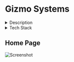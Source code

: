 # Gizmo Systems

<details>
    <summary>Description</summary>
    An enrollment platform that lets users add / edit / delete universities.
    Allows users to register students and enroll or remove student from universities.
    Landing page shows the top 5 Universities with the average of students GPA. It also shows top students along with the university they are currently enrolled in.
    A sidebar that lets you search students with their first or last name, or universities with they name or location.
</details>

<details>
    <summary>Tech Stack</summary>
    Javascript
    Express.js
    Git
    Node.js
    Webpack
    Babel
    React
    Redux
    Sequelize
    Faker

</details>


## Home Page
![Screenshot]()